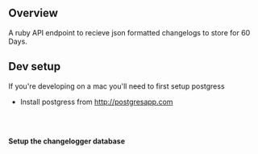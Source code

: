 ## Overview
A ruby API endpoint to recieve json formatted changelogs to store for 60 Days.

## Dev setup

If you're developing on a mac you'll need to first setup postgress

* Install postgress from http://postgresapp.com

```brew update
```

```brew install postgresql # The pg gem won't install without
```

```bundle install
```

#### Setup the changelogger database
```psql
```

```create database changelogger
```



